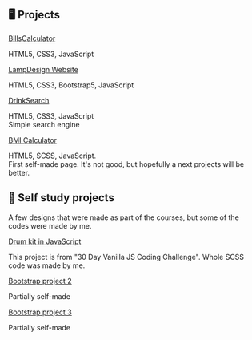  <h2>🖥 Projects</h2>
 <a href="https://github.com/EmiliaPrzybylek/BillsCalculator">BillsCalculator</a>
 <p> HTML5, CSS3, JavaScript</p>
 <a href="https://github.com/EmiliaPrzybylek/LampDesign-website">LampDesign Website</a>
 <p> HTML5, CSS3, Bootstrap5, JavaScript</p>
 <a href="https://github.com/EmiliaPrzybylek/DrinkSearch">DrinkSearch</a>
 <p> HTML5, CSS3, JavaScript <br> Simple search engine</p>
 <a href="https://github.com/EmiliaPrzybylek/BMI_Calculator">BMI Calculator</a>
 <p> HTML5, SCSS, JavaScript. <br> First self-made page. It's not good, but hopefully a next projects will be better. </p>

<h2>📒 Self study projects </h2>
<p>A few designs that were made as part of the courses, but some of the codes were made by me.</p>
<a href="https://github.com/EmiliaPrzybylek/Self-study--drum-kit-30-JS)">Drum kit in JavaScript</a> 
<p>This project is from "30 Day Vanilla JS Coding Challenge". Whole SCSS code was made by me.</p>
<a href="https://github.com/EmiliaPrzybylek/SelfStudy-BootstrapProject2">Bootstrap project 2</a> 
<p>Partially self-made</p>
<a href="https://github.com/EmiliaPrzybylek/SelfStudy-BootstrapProject3">Bootstrap project 3</a> 
<p>Partially self-made</p>

